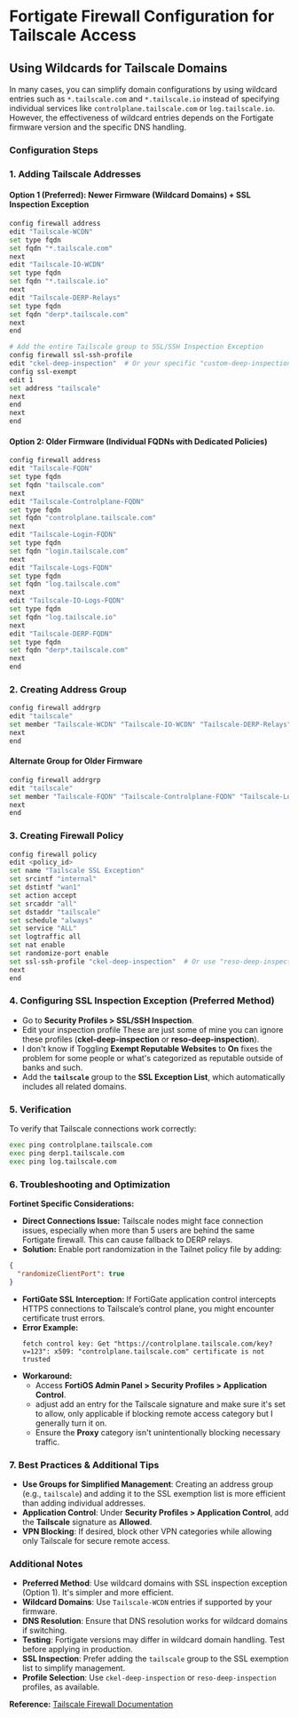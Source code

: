 # Fortigate Firewall Configuration for Tailscale Access

## Using Wildcards for Tailscale Domains

In many cases, you can simplify domain configurations by using wildcard entries such as `*.tailscale.com` and `*.tailscale.io` instead of specifying individual services like `controlplane.tailscale.com` or `log.tailscale.io`. However, the effectiveness of wildcard entries depends on the Fortigate firmware version and the specific DNS handling.

### Configuration Steps

### 1. Adding Tailscale Addresses

#### Option 1 (Preferred): Newer Firmware (Wildcard Domains) + SSL Inspection Exception
```bash
config firewall address
edit "Tailscale-WCDN"
set type fqdn
set fqdn "*.tailscale.com"
next
edit "Tailscale-IO-WCDN"
set type fqdn
set fqdn "*.tailscale.io"
next
edit "Tailscale-DERP-Relays"
set type fqdn
set fqdn "derp*.tailscale.com"
next
end

# Add the entire Tailscale group to SSL/SSH Inspection Exception
config firewall ssl-ssh-profile
edit "ckel-deep-inspection"  # Or your specific "custom-deep-inspection" profile
config ssl-exempt
edit 1
set address "tailscale"
next
end
next
end
```

#### Option 2: Older Firmware (Individual FQDNs with Dedicated Policies)
```bash
config firewall address
edit "Tailscale-FQDN"
set type fqdn
set fqdn "tailscale.com"
next
edit "Tailscale-Controlplane-FQDN"
set type fqdn
set fqdn "controlplane.tailscale.com"
next
edit "Tailscale-Login-FQDN"
set type fqdn
set fqdn "login.tailscale.com"
next
edit "Tailscale-Logs-FQDN"
set type fqdn
set fqdn "log.tailscale.com"
next
edit "Tailscale-IO-Logs-FQDN"
set type fqdn
set fqdn "log.tailscale.io"
next
edit "Tailscale-DERP-FQDN"
set type fqdn
set fqdn "derp*.tailscale.com"
next
end
```

### 2. Creating Address Group

```bash
config firewall addrgrp
edit "tailscale"
set member "Tailscale-WCDN" "Tailscale-IO-WCDN" "Tailscale-DERP-Relays"
next
end
```

#### Alternate Group for Older Firmware
```bash
config firewall addrgrp
edit "tailscale"
set member "Tailscale-FQDN" "Tailscale-Controlplane-FQDN" "Tailscale-Login-FQDN" "Tailscale-Logs-FQDN" "Tailscale-IO-Logs-FQDN" "Tailscale-DERP-FQDN"
next
end
```

### 3. Creating Firewall Policy

```bash
config firewall policy
edit <policy_id>
set name "Tailscale SSL Exception"
set srcintf "internal"
set dstintf "wan1"
set action accept
set srcaddr "all"
set dstaddr "tailscale"
set schedule "always"
set service "ALL"
set logtraffic all
set nat enable
set randomize-port enable
set ssl-ssh-profile "ckel-deep-inspection"  # Or use "reso-deep-inspection"
next
end
```

### 4. Configuring SSL Inspection Exception (Preferred Method)

- Go to **Security Profiles > SSL/SSH Inspection**.
- Edit your inspection profile These are just some of mine you can ignore these profiles (**ckel-deep-inspection** or **reso-deep-inspection**).
- I don't know if Toggling **Exempt Reputable Websites** to **On** fixes the problem for some people or what's categorized as reputable outside of banks and such.
- Add the **`tailscale`** group to the **SSL Exception List**, which automatically includes all related domains.

### 5. Verification

To verify that Tailscale connections work correctly:

```bash
exec ping controlplane.tailscale.com
exec ping derp1.tailscale.com
exec ping log.tailscale.com
```

### 6. Troubleshooting and Optimization

**Fortinet Specific Considerations:**

- **Direct Connections Issue:** Tailscale nodes might face connection issues, especially when more than 5 users are behind the same Fortigate firewall. This can cause fallback to DERP relays.
- **Solution:** Enable port randomization in the Tailnet policy file by adding:

```json
{
  "randomizeClientPort": true
}
```

- **FortiGate SSL Interception:** If FortiGate application control intercepts HTTPS connections to Tailscale’s control plane, you might encounter certificate trust errors.
- **Error Example:**
  ```
  fetch control key: Get "https://controlplane.tailscale.com/key?v=123": x509: "controlplane.tailscale.com" certificate is not trusted
  ```
- **Workaround:**
  - Access **FortiOS Admin Panel > Security Profiles > Application Control**.
  - adjust add an entry for the Tailscale signature and make sure it's set to allow, only applicable if blocking remote access category but I generally turn it on. 
  - Ensure the **Proxy** category isn't unintentionally blocking necessary traffic.

### 7. Best Practices & Additional Tips

- **Use Groups for Simplified Management**: Creating an address group (e.g., `tailscale`) and adding it to the SSL exemption list is more efficient than adding individual addresses.
- **Application Control**: Under **Security Profiles > Application Control**, add the **Tailscale** signature as **Allowed**.
- **VPN Blocking**: If desired, block other VPN categories while allowing only Tailscale for secure remote access.

### Additional Notes
- **Preferred Method**: Use wildcard domains with SSL inspection exception (Option 1). It's simpler and more efficient.
- **Wildcard Domains**: Use `Tailscale-WCDN` entries if supported by your firmware.
- **DNS Resolution**: Ensure that DNS resolution works for wildcard domains if switching.
- **Testing**: Fortigate versions may differ in wildcard domain handling. Test before applying in production.
- **SSL Inspection**: Prefer adding the `tailscale` group to the SSL exemption list to simplify management.
- **Profile Selection**: Use `ckel-deep-inspection` or `reso-deep-inspection` profiles, as available.

**Reference:** [Tailscale Firewall Documentation](https://tailscale.com/kb/1181/firewalls)
